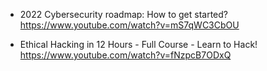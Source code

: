 - 2022 Cybersecurity roadmap: How to get started?\
https://www.youtube.com/watch?v=mS7qWC3CbOU

- Ethical Hacking in 12 Hours - Full Course - Learn to Hack!\
https://www.youtube.com/watch?v=fNzpcB7ODxQ
